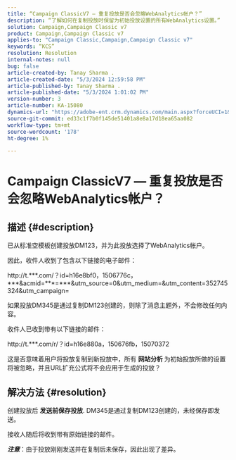 ```yaml
---
title: “Campaign ClassicV7 — 重复投放是否会忽略WebAnalytics帐户？”
description: “了解如何在复制投放时保留为初始投放设置的所有WebAnalytics设置。”
solution: Campaign,Campaign Classic v7
product: Campaign,Campaign Classic v7
applies-to: "Campaign Classic,Campaign,Campaign Classic v7"
keywords: “KCS”
resolution: Resolution
internal-notes: null
bug: false
article-created-by: Tanay Sharma .
article-created-date: "5/3/2024 12:59:58 PM"
article-published-by: Tanay Sharma .
article-published-date: "5/3/2024 1:01:02 PM"
version-number: 3
article-number: KA-15080
dynamics-url: "https://adobe-ent.crm.dynamics.com/main.aspx?forceUCI=1&pagetype=entityrecord&etn=knowledgearticle&id=5fa7aa0a-4d09-ef11-9f8a-6045bd026dc7"
source-git-commit: ed33c1f7b0f145de51401a8e8a17d18ea65aa082
workflow-type: tm+mt
source-wordcount: '178'
ht-degree: 1%

---
```


# Campaign ClassicV7 — 重复投放是否会忽略WebAnalytics帐户？

## 描述 {#description}


已从标准空模板创建投放DM123，并为此投放选择了WebAnalytics帐户。 

因此，收件人收到了包含以下链接的电子邮件：

http://t.\*\*\*.com/？id=h16e8bf0，1506776c，\*\*\*&amp;acmid=\*\*\*=\*\*\*&amp;utm_source=0&amp;utm_medium=&amp;utm_content=352745324&amp;utm_campaign=

如果投放DM345是通过复制DM123创建的，则除了消息主题外，不会修改任何内容。

收件人已收到带有以下链接的邮件：

http://t.\*\*\*.com/r/？id=h16e880a，150676fb，15070372

这是否意味着用户将投放复制到新投放中，所有 <b>网站分析 </b>为初始投放所做的设置将被忽略，并且URL扩充公式将不会应用于生成的投放？


## 解决方法 {#resolution}


创建投放后 <b>发送前保存投放</b>. DM345是通过复制DM123创建的，未经保存即发送。

接&#x200B;收人随后将收到带有原始链接的邮件。

<b>*注意</b>*：由于投放刚刚发送并在复制后未保存，因此出现了差异。
